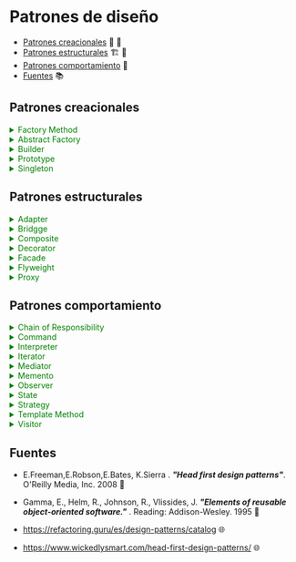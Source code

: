 # Patrones de diseño

- [Patrones creacionales](#Patrones-creacionales) 👷 🚧
- [Patrones estructurales](#Patrones-estructurales) 🏗 🌉
- [Patrones comportamiento](#Patrones-comportamiento) 🔑
- [Fuentes](#Fuentes) 📚

## Patrones creacionales

<details>
    <summary style="color:green">Factory Method </summary>

#### Estructura

![Factory structure](http://www.plantuml.com/plantuml/png/bP1D2i9038NtEKMMYlG6BgI2hWIl46VI7pgTI2PTIEtT7MaLqPLPllVolP1TCb8R-e07SYPwmsGwE1kK8NLjl99IZovGIZX2IQwhLORezn94CRHrOqTbZb2AUjPPleISWmcWZSPQaMCyg_YCXPcqT8s0UJOuqYMtPct2QdPER8turNe9o9MLh9MObOoT8Nk9JjduFzXpVpa6j_UYU6DU5tvXSViRULkV-ui8Euu-__C1 "Factory structure")

</details>

<details>
    <summary style="color:green">Abstract Factory </summary>

#### Estructura

![AbstractFactory structure](http://www.plantuml.com/plantuml/svg/hPF1JiCm38RlVef8NE2GIkaHJMXB9RZo2cdgZMXPCZdE0GtUdQ2rXRLZ0ub8ETZ-_y-seYmJ6-AyysBL9YPZ-R7SIA-YHDbo9eIqTM5loEo4zIObSG1jx7P3COUkYJwIy6xpma-46417wf2EwTON7Rm3kC18QsDnxF9CiIlu5HoHGwWcSNt1gq-rUkBLnGldxFs21n3bD8I6SMXtUpTFwf8iA_Jm9WPBoDX3rBzGwhzJ70OMqkEQvSDqCu3fMoxUgholPiF_KbT_0OVXFfNLjrUxN9y3z8b0golr0XXPOY6bd8qeRhmBUD_wZ32whaj7h3ghLIFhfpeiCNJb-tm0 "AbstractFactory structure")



</details>

<details>
    <summary style="color:green">Builder</summary>

#### Estructura

![Builder structure](http://www.plantuml.com/plantuml/svg/jP9DQiCm48NtSufPEWijugKf9R4BsPRs1B8yECQAPKQZHKbzzye_SS0XK2ZrIlv6UlFcIGSlcYLSBEQXiHKnUk5W9321RvkkrwmlQAps7g-GQzFMx49N5SuwHjlKPpanKGUvutXwngMD-s00q6LKqqRmk2oM9bV0-35vacGthSlGLFPJg3_UWQr6a6z14G4C232xAbndc8GMwVsihQ9ui88PlhEhua3xlxOSGKtoCUackspL7PuuIPyuIV_9IHf3mJMMjuR9Y5kYLkNiQVgvbH9Sw2nfphghR-RN6ix5YsufGVdgAO8uyUP2yULRgOUh-DMk5BO0bNgzXxKL7QjhzWyT58zFKhbrICocGG0Er5NndVy0 "Builder structure")

</details>

<details>
    <summary style="color:green">Prototype</summary>

#### Estructura

![Prototype structure](http://www.plantuml.com/plantuml/svg/TL0n3eCm3Dpz2eymv0EegX0CNVk54Dms8YJ8SOQAzkzDYmHLKRtvTBxpNHr5iwJHuPc31BbFX54u6KbC40Vh9yrwHEDqZ3X3eyrmvP1ytmON69sztkJ4H1wQm3tn0dSky-09OBqGNxIXJNy6p6DSy5IKrGg_sOjB6xnX4lgvKAX5s7P9wBFlQ0LEQuRolyaMzF1GQY-Jlx3a1TNngvCgHGAeoVUvgnS0 "Prototype structure")

</details>



<details>
    <summary style="color:green">Singleton</summary>

### Estructura

![Singleton structure](http://www.plantuml.com/plantuml/svg/JKyx3i8m3Drz2ezqo0KwL5KP43Cd2AaLegOESfofuku48beysS_lOuzPhMXP8zu2-qYQ6BDASLg482-1drRiYYxQd763oRh5IoeydrDCWZ7uXrw4Y65ACfCq-1uh3ru0JNTuRu2rp9LhBZlgzqt3z_7KVG5F-gEUEkmFe-OTY1MDV6ummn42iFV637yY68dd-kmR "Singleton structure")


</details>

## Patrones estructurales


<details>
    <summary style="color:green">Adapter</summary>

### Estructura
 
 >Class Adapter

![Adapter_class structure](http://www.plantuml.com/plantuml/svg/NP112y8m38Nl-HK1BteeUF4WYBW9-m7YNMeNPrctpZJ5mzn_Tz0DdBa4tljuB-GKHBF4nc5Mwaw8RyRf4308HoEH2K9jsqwpRZ0vFUJQr1Nxs9PdxppZgYYotNOFkUUIE6btDqAGCVlthp00f9Ihvega1no7wHKfo7e3CE0CJEVy4yFIf-I7ZenzM7DPSfPQGSMsUeewJfMG5kBXezJS0bFQKZnHMuwV-G80 "Adapter_class structure")

 >Object Adapter

 ![Adapter_object structure](http://www.plantuml.com/plantuml/svg/NP112y8m38Nl-HK1BtfGl7WGH9p2Ve1ubwwDixgrCqtnCFVV7NIYCvS7xttaXUo2A9POLvWPrGZnsHStqe91E6g9J13krZMALOswKY5W2tkbxoNxwCp1LvvnakVPQhc6lMT3dBoYwY78cFtpr-W0hEjhBaeJdXIN92rWFqoFI46cCu0E0LBLSDC_qOrpIdbeIDkBrSSnPya9pjcMLvblXqf8WflNOl4fWK6_xB0TO4VEz2zw0m00 "Adapter_object structure")

</details>

<details>
    <summary style="color:green">Bridgge</summary>

### Estructura

![Bridge structure](http://www.plantuml.com/plantuml/svg/fL71QiCm3BthAmIxR0U7DR33HXbD2eLTzmUkhQQcjXLaXntQ_llSXh6aCCQORk_fFJq9hLBMaeVWiHLdEyAKPJ1v489qSB7NeWCQhrF28xJQ73hX8TerUnQyssoQfyTdQ5aioSXjVH518y8VK-8CC4vfjYL1c-mu7W5BkHTy2xsdG37h2trbkIUveli7E2E0YvbafmtTYCSPWVAUxQ9elr5zSNwbhZaQeKnpy-9VxlfNz-HMP2MkssVrUdFi7EBoL5NLJ-l-HLpFqfSdfHI-qyv5ifC6m8gYBU__1000 "Bridge structure")

</details>


<details>
    <summary style="color:green">Composite</summary>

### Estructura

![Composite structure](http://www.plantuml.com/plantuml/svg/TP71JiCm44Jl-nKhSKaEZdhX04AeRQIU-8EAWx6tgLN7hjPsGKhpxuIOuY24Z_DcPyVsEaJ9CVKMMz-VVJ2HC4HEAYOc22VZpf9bZyhA4720hLIdZdroklNMCzxjTflxrGDiFMlYhBtPoGGRPl--54O0uoBnGIhAsnovE01EXpv8fKXL3J0YGDxsqoXxX3eQgvaSFfPntB_EK6fTeLg2UjQPUd-XtoYJZc9x2wpg1VvEB9N6Mw4NaeVXBsoj-Lees7J7A9vB4fGsJzUccUSHoaCtpVKVjn2-N1zWJKvFV_G9 "Composite structure")

</details>

<details>
    <summary style="color:green">Decorator</summary>

### Estructura

![Decorator structure](http://www.plantuml.com/plantuml/svg/XPB1Ri8m38RlVWfBky0XQ9STG6YYxSHBJ3k4r6CLQL8vZfW4VNUoLMjGsOPliJ_x_srb4qIpnDRY2ndFMZnZ48v68XE4G-CwpRf5OtK8U89IcyEUVNHrvMrY7xRRukbn2QNdcdZ8xMo2e63sn-j43z0u8NxNXh3oRUSTEJa1fg1FCb5eDWVe4M1G6nqDZ3goxZeYNELkV7txhcNpCpJNzVbaVFyplFBEC0dzQUI673MAAJgyXFM_RUMTjiesNuuLD_iFKSzv2SZhhC-BnQtrAJ1AGhxB-gpKBwlS9Kf8iI5Nfpzo0G00 "Decorator structure")

</details>


<details>
    <summary style="color:green">Facade</summary>

### Estructura

![Facade structure](http://www.plantuml.com/plantuml/svg/VP71Ri8m38RlVWeBBjiXqWRROTA4W4wzxi0JfAdLPKsJod654DkxBr08J4Fp9TB_Vx5_9yieccNe79RQw9em2Wz61YQ0s5hVQzOT6gTZn3sijMaR3eElY-02uxGiLyyFBx0EN1EFMkKI12lciBqMlW7wTEg6SB8PghWJwd22qxTZfTwOgWZUC0azPkBrIwcpEZkhlzZPXLKgg_ERx5DcbLhyPV6GSjprz1fZB6TzcvZDBYRelVea8_5eNCIUM8iD_kuU3arErw-dv9rkcVF_p9mQ2cV92ogspOUenSW2m99ydVxm1m00 "Facade structure")

</details>

<details>
    <summary style="color:green">Flyweight</summary>

### Estructura

![Flyweight structure](http://www.plantuml.com/plantuml/svg/XP9BRy8m48Jl-ojMwWKEGRtqK5GX7bAadgkUgXwCimGBnnkjDm94-Uyr2I8jVU2RTyRVpaYUHZMYJUKnz_ijkNAj65KQguqGn8qBjH5JeVKcHZp0tDXDATo4Oi6U1U_oVFPm_mXpbeAacorzCi5CXBTV1qS05vHaPIprsmw0wGZLf2wKBsgKsWdN94OTXm7jL5o8pewnbOS0HmJe4bqukR7AikzmrjWrZNinlhstyvAqhpbejvhBMXoU8dRO1GShf7GLatPa6wN1oHauFLcoAbSuVWxn7B9hSCQyXhWsGiLDN7TJCITqAlSDZZFlprY0wyB8cQULPfEBq5lmwMDKy3QCVlRvpVHdMbXuHq4nooRuhtYRqDJ9TjqXrPfIAD8l_0G0 "Flyweight structure")

</details>

<details>
    <summary style="color:green">Proxy</summary>

### Estructura

![Proxy structure](http://www.plantuml.com/plantuml/svg/TP71JW9138RlVOecNl2m6oySJ0m1J8ZSY3x1C5Dnt64AdOveSD_T2IiHNEZnxvVsIpjEQaJpEk12-FCBaqgsceKWDJvkZ9Wrsc1ImZrCZMrMmZcwHmuiU3ERJOPtzp1bSIHTjWm5Wea8xqw35i179Narbl0bBz_9wXwmbD0sKzB1BK2B0DskPpBX2jKUcOFlrUuyVh0rwZa-cUX2qUjGN_A6Zjl-d7hyFxmC_XLw-AxhKy6p_205lM5OcevtiRxW1TtXA_6hDwr65u1-X5KrEdC065DqvOq_ "Proxy structure")

</details>


## Patrones comportamiento

<details>
    <summary style="color:green">Chain of Responsibility</summary>

### Estructura

![ChainOfResponsability structure](http://www.plantuml.com/plantuml/svg/ZL5DQm9H3BpdLmHwgOSLz5YAMDT3RmN_GNmRzU7RF4toACNsltTrLGJfnvo6IMQOaAavgPSsORsXA6-h1TikYz4ofkWVQAubU546i6sK7Icr61APuG5c5BPhpKMQEgUi-30_0MPP6zPUMwPk2LvKy_kjy0K0KPnrHO7nbQH9h5qaTh0I0blMfuj-KizymVl2ve-eFS417CFwIdMMeEnytXqT_d3-P1p_mrYdoE9OQLnll9fSkrvkUVuS3kyA_JeTNwVLJHx0bANfFlGD "ChainOfResponsability structure")

</details>

<details>
    <summary style="color:green">Command</summary>

#### Estructura

![Command structure](http://www.plantuml.com/plantuml/svg/TL5BJiGm3Dtx59ROm28z0Qg6AHkst22adY5g6YF76P06xaveCbLL2Q_iv_UHvKDIAvhdW0FFiuqZ9fNiD0i1fCd73ojsHXTiIdY5etNJMJZ7SU30WdVFIy6HPIIfs5ie97WIuSyjy0C0FYh9oJfQqww0fUYBN5QwVrYcuivO-gAekI_nmXD9vRgcN8P4sfos_86Z4r9ggwepooMfzg_ao5z8_adVcjserSKwzHph_dR3utVNxJDXDwC9T5BJhtRGZa8sui_lVwjL6Zn5HMFwbToWhkltEGUAOtdVBm00 "Command structure")


</details>

<details>
    <summary style="color:green">Interpreter </summary>

### Estructura

![Interpreter structure](http://www.plantuml.com/plantuml/svg/bL512i8m4BplAnQyw24V495gzU35anz8qr23QIARBGhgtrsjM0yHT0zX67PcPqYHM1DthSTDO4j7il9YOkeCTsG1qi65eoRTel4w9Rp0Kfj3Gx4BTHbz91ojdWFBIBMbdgkyBC62A9u-YHi0w4hSjM5SlC3wB5TJSZ68ESgyaupHHC5ddcBPWyd3eW-oizIweDaE-X_aWtxxe9uM_Yy7CIYziu5HgVcBVJFacZshUQORPEhEhahbUdpTpMQ6B8jHucLYG653BVzz1m00 "Interpreter structure")

</details>

<details>
    <summary style="color:green">Iterator</summary>

### Estructura

</details>
 
<details>
    <summary style="color:green">Mediator</summary>

### Estructura

</details>

<details>
    <summary style="color:green">Memento</summary>

### Estructura

</details>


<details>
    <summary style="color:green">Observer</summary>

### Estructura

</details>


<details>
    <summary style="color:green">State </summary>

### Estructura

</details>


<details>
    <summary style="color:green">Strategy </summary>

### Estructura

</details>


<details>
    <summary style="color:green">Template Method </summary>

### Estructura
</details>


<details>
    <summary style="color:green">Visitor </summary>

### Estructura

</details>





## Fuentes

- E.Freeman,E.Robson,E.Bates, K.Sierra . **_"Head first design patterns"_**. O'Reilly Media, Inc. 2008 📑

- Gamma, E., Helm, R., Johnson, R., Vlissides, J. **_"Elements of reusable object-oriented software."_** . Reading: Addison-Wesley. 1995 📑

- https://refactoring.guru/es/design-patterns/catalog 🌐

- https://www.wickedlysmart.com/head-first-design-patterns/ 🌐
